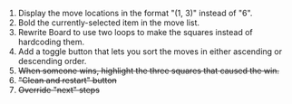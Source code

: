 1. Display the move locations in the format "(1, 3)" instead of "6".
2. Bold the currently-selected item in the move list.
3. Rewrite Board to use two loops to make the squares instead of hardcoding them.
4. Add a toggle button that lets you sort the moves in either ascending or descending order.
5. ~~When someone wins, highlight the three squares that caused the win.~~
6. ~~"Clean and restart" button~~
7. ~~Override "next" steps~~